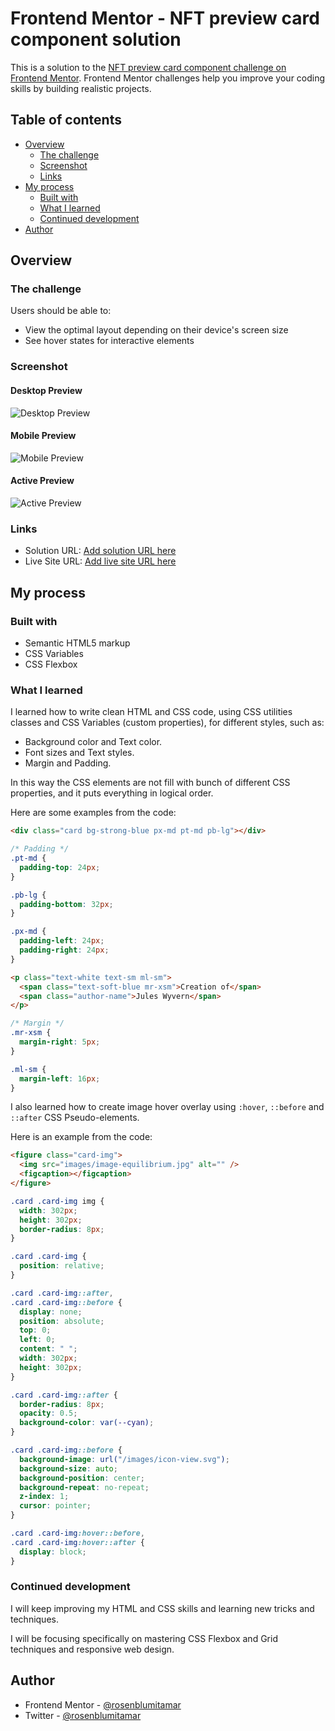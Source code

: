 # Frontend Mentor - NFT preview card component solution

This is a solution to the [NFT preview card component challenge on Frontend Mentor](https://www.frontendmentor.io/challenges/nft-preview-card-component-SbdUL_w0U). Frontend Mentor challenges help you improve your coding skills by building realistic projects.

## Table of contents

- [Overview](#overview)
  - [The challenge](#the-challenge)
  - [Screenshot](#screenshot)
  - [Links](#links)
- [My process](#my-process)
  - [Built with](#built-with)
  - [What I learned](#what-i-learned)
  - [Continued development](#continued-development)
- [Author](#author)

## Overview

### The challenge

Users should be able to:

- View the optimal layout depending on their device's screen size
- See hover states for interactive elements

### Screenshot

#### Desktop Preview

![Desktop Preview](images/desktop-preview.png)

#### Mobile Preview

![Mobile Preview](images/mobile-preview.png)

#### Active Preview

![Active Preview](images/active-preview.png)

### Links

- Solution URL: [Add solution URL here](https://your-solution-url.com)
- Live Site URL: [Add live site URL here](https://your-live-site-url.com)

## My process

### Built with

- Semantic HTML5 markup
- CSS Variables
- CSS Flexbox

### What I learned

I learned how to write clean HTML and CSS code, using CSS utilities classes and CSS Variables (custom properties), for different styles, such as:

- Background color and Text color.
- Font sizes and Text styles.
- Margin and Padding.

In this way the CSS elements are not fill with bunch of different CSS properties, and it puts everything in logical order.

Here are some examples from the code:

```html
<div class="card bg-strong-blue px-md pt-md pb-lg"></div>
```

```css
/* Padding */
.pt-md {
  padding-top: 24px;
}

.pb-lg {
  padding-bottom: 32px;
}

.px-md {
  padding-left: 24px;
  padding-right: 24px;
}
```

```html
<p class="text-white text-sm ml-sm">
  <span class="text-soft-blue mr-xsm">Creation of</span>
  <span class="author-name">Jules Wyvern</span>
</p>
```

```css
/* Margin */
.mr-xsm {
  margin-right: 5px;
}

.ml-sm {
  margin-left: 16px;
}
```

I also learned how to create image hover overlay using `:hover`, `::before` and `::after` CSS Pseudo-elements.

Here is an example from the code:

```html
<figure class="card-img">
  <img src="images/image-equilibrium.jpg" alt="" />
  <figcaption></figcaption>
</figure>
```

```css
.card .card-img img {
  width: 302px;
  height: 302px;
  border-radius: 8px;
}

.card .card-img {
  position: relative;
}

.card .card-img::after,
.card .card-img::before {
  display: none;
  position: absolute;
  top: 0;
  left: 0;
  content: " ";
  width: 302px;
  height: 302px;
}

.card .card-img::after {
  border-radius: 8px;
  opacity: 0.5;
  background-color: var(--cyan);
}

.card .card-img::before {
  background-image: url("/images/icon-view.svg");
  background-size: auto;
  background-position: center;
  background-repeat: no-repeat;
  z-index: 1;
  cursor: pointer;
}

.card .card-img:hover::before,
.card .card-img:hover::after {
  display: block;
}
```

### Continued development

I will keep improving my HTML and CSS skills and learning new tricks and techniques.

I will be focusing specifically on mastering CSS Flexbox and Grid techniques and responsive web design.

## Author

- Frontend Mentor - [@rosenblumitamar](https://www.frontendmentor.io/profile/rosenblumitamar)
- Twitter - [@rosenblumitamar](https://x.com/ItamarRosenblum)
